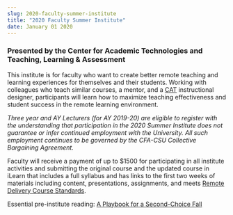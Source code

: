 ```yaml
---
slug: 2020-faculty-summer-institute
title: "2020 Faculty Summer Institute"
date: January 01 2020
---
```


 
<h3>
  Presented by the Center for Academic Technologies and Teaching, Learning &
  Assessment
</h3>
<p>
  This institute is for faculty who want to create better remote teaching and
  learning experiences for themselves and their students. Working with
  colleagues who teach similar courses, a mentor, and a
  <a href="https://csumb.edu/cat">CAT</a> instructional designer, participants
  will learn how to maximize teaching effectiveness and student success in the
  remote learning environment.
</p>
<p>
  <i
    >Three year and AY Lecturers (for AY 2019-20) are eligible to register with
    the understanding that participation in the 2020 Summer Institute does not
    guarantee or infer continued employment with the University. All such
    employment continues to be governed by the CFA-CSU Collective Bargaining
    Agreement.</i
  >
</p>
<p>
  Faculty will receive a payment of up to $1500 for participating in all
  institute activities and submitting the original course and the updated course
  in iLearn that includes a full syllabus and has links to the first two weeks
  of materials including content, presentations, assignments, and meets
  <a
    href="https://docs.google.com/document/d/1ZfOUen4QhfKw_2NAuP1Csb5AQIgW0lcmC5ITalCAMgI/edit"
    >Remote Delivery Course Standards</a
  >.
</p>
<p>
  Essential pre-institute reading:
  <a
    href="https://www.insidehighered.com/news/2020/05/14/how-campuses-might-make-best-undesirable-virtual-fall"
    >A Playbook for a Second-Choice Fall</a
  >
</p>
 
